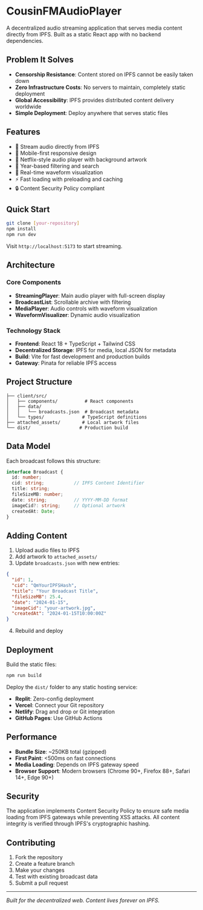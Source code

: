 # CousinFMAudioPlayer

A decentralized audio streaming application that serves media content directly from IPFS. Built as a static React app with no backend dependencies.

## Problem It Solves

- **Censorship Resistance**: Content stored on IPFS cannot be easily taken down
- **Zero Infrastructure Costs**: No servers to maintain, completely static deployment
- **Global Accessibility**: IPFS provides distributed content delivery worldwide
- **Simple Deployment**: Deploy anywhere that serves static files

## Features

- 🎵 Stream audio directly from IPFS
- 📱 Mobile-first responsive design
- 🎨 Netflix-style audio player with background artwork
- 📅 Year-based filtering and search
- 🌊 Real-time waveform visualization
- ⚡ Fast loading with preloading and caching
- 🔒 Content Security Policy compliant

## Quick Start

```bash
git clone [your-repository]
npm install
npm run dev
```

Visit `http://localhost:5173` to start streaming.

## Architecture

### Core Components
- **StreamingPlayer**: Main audio player with full-screen display
- **BroadcastList**: Scrollable archive with filtering
- **MediaPlayer**: Audio controls with waveform visualization
- **WaveformVisualizer**: Dynamic audio visualization

### Technology Stack
- **Frontend**: React 18 + TypeScript + Tailwind CSS
- **Decentralized Storage**: IPFS for media, local JSON for metadata
- **Build**: Vite for fast development and production builds
- **Gateway**: Pinata for reliable IPFS access

## Project Structure

```
├── client/src/
│   ├── components/          # React components
│   ├── data/
│   │   └── broadcasts.json  # Broadcast metadata
│   └── types/              # TypeScript definitions
├── attached_assets/        # Local artwork files
└── dist/                  # Production build
```

## Data Model

Each broadcast follows this structure:

```typescript
interface Broadcast {
  id: number;
  cid: string;           // IPFS Content Identifier
  title: string;
  fileSizeMB: number;
  date: string;          // YYYY-MM-DD format
  imageCid?: string;     // Optional artwork
  createdAt: Date;
}
```

## Adding Content

1. Upload audio files to IPFS
2. Add artwork to `attached_assets/`
3. Update `broadcasts.json` with new entries:

```json
{
  "id": 1,
  "cid": "QmYourIPFSHash",
  "title": "Your Broadcast Title",
  "fileSizeMB": 25.4,
  "date": "2024-01-15",
  "imageCid": "your-artwork.jpg",
  "createdAt": "2024-01-15T10:00:00Z"
}
```

4. Rebuild and deploy

## Deployment

Build the static files:

```bash
npm run build
```

Deploy the `dist/` folder to any static hosting service:
- **Replit**: Zero-config deployment
- **Vercel**: Connect your Git repository
- **Netlify**: Drag and drop or Git integration
- **GitHub Pages**: Use GitHub Actions

## Performance

- **Bundle Size**: ~250KB total (gzipped)
- **First Paint**: <500ms on fast connections
- **Media Loading**: Depends on IPFS gateway speed
- **Browser Support**: Modern browsers (Chrome 90+, Firefox 88+, Safari 14+, Edge 90+)

## Security

The application implements Content Security Policy to ensure safe media loading from IPFS gateways while preventing XSS attacks. All content integrity is verified through IPFS's cryptographic hashing.

## Contributing

1. Fork the repository
2. Create a feature branch
3. Make your changes
4. Test with existing broadcast data
5. Submit a pull request



---

*Built for the decentralized web. Content lives forever on IPFS.*